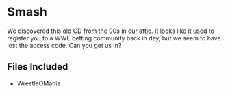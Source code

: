 # Smash

We discovered this old CD from the 90s in our attic. It looks like it used to register you to a WWE betting community back in day, but we seem to have lost the access code. Can you get us in?

## Files Included

- WrestleOMania